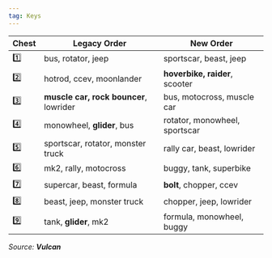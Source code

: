 ```yaml
---
tag: Keys
---
```

Chest | Legacy Order | New Order
-- | -- | --
1️⃣ | bus, rotator, jeep | sportscar, beast, jeep
2️⃣ | hotrod, ccev, moonlander | **hoverbike, raider**, scooter
3️⃣ | **muscle car, rock bouncer**, lowrider | bus, motocross, muscle car
4️⃣ | monowheel, **glider**, bus | rotator, monowheel, sportscar
5️⃣ | sportscar, rotator, monster truck | rally car, beast, lowrider
6️⃣ | mk2, rally, motocross | buggy, tank, superbike
7️⃣ | supercar, beast, formula | **bolt**, chopper, ccev
8️⃣ | beast, jeep, monster truck | chopper, jeep, lowrider
9️⃣ | tank, **glider**, mk2 | formula, monowheel, buggy

*Source: **Vulcan***
